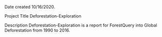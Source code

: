 
Date created
10/16/2020.

Project Title
Deforestation-Exploration

Description
Deforestation-Exploration is a report for ForestQuery into Global Deforestation from 1990 to 2016.


